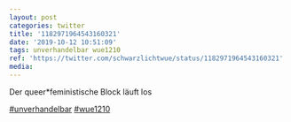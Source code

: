 ```yaml
---
layout: post
categories: twitter
title: '1182971964543160321'
date: '2019-10-12 10:51:09'
tags: unverhandelbar wue1210
ref: 'https://twitter.com/schwarzlichtwue/status/1182971964543160321'
media:
---
```

Der queer\*feministische Block läuft los

[#unverhandelbar](/t/unverhandelbar) [#wue1210](/t/wue1210) 